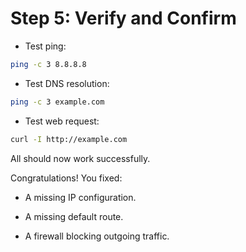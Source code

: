 # Step 5: Verify and Confirm

* Test ping:

```bash
ping -c 3 8.8.8.8
```

* Test DNS resolution:

```bash
ping -c 3 example.com
```

* Test web request:

```bash
curl -I http://example.com
```

All should now work successfully.

Congratulations! You fixed:

* A missing IP configuration.

* A missing default route.

* A firewall blocking outgoing traffic.